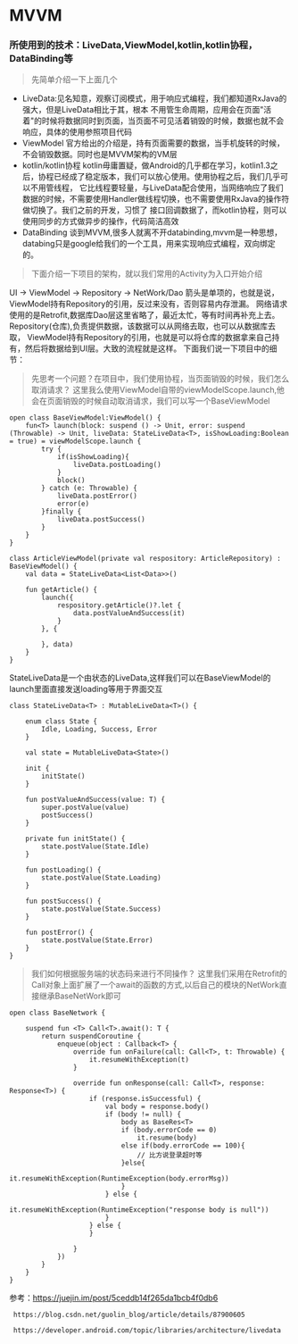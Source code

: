 # MVVM
### 所使用到的技术：LiveData,ViewModel,kotlin,kotlin协程，DataBinding等
> 先简单介绍一下上面几个
* LiveData:见名知意，观察订阅模式，用于响应式编程，我们都知道RxJava的强大，但是LiveData相比于其，根本
不用管生命周期，应用会在页面"活着"的时候将数据同时到页面，当页面不可见活着销毁的时候，数据也就不会响应，具体的使用参照项目代码
* ViewModel
官方给出的介绍是，持有页面需要的数据，当手机旋转的时候，不会销毁数据。同时也是MVVM架构的VM层
* kotlin/kotlin协程
kotlin毋庸置疑，做Android的几乎都在学习，kotlin1.3之后，协程已经成了稳定版本，我们可以放心使用。使用协程之后，我们几乎可以不用管线程，
它比线程要轻量，与LiveData配合使用，当网络响应了我们数据的时候，不需要使用Handler做线程切换，也不需要使用RxJava的操作符做切换了。我们之前的开发，习惯了
接口回调数据了，而kotlin协程，则可以使用同步的方式做异步的操作，代码简洁高效
* DataBinding
谈到MVVM,很多人就离不开databinding,mvvm是一种思想，databing只是google给我们的一个工具，用来实现响应式编程，双向绑定的。

> 下面介绍一下项目的架构，就以我们常用的Activity为入口开始介绍

UI -> ViewModel -> Repository -> NetWork/Dao
箭头是单项的，也就是说，ViewModel持有Repository的引用，反过来没有，否则容易内存泄漏。
网络请求使用的是Retrofit,数据库Dao层这里省略了，最近太忙，等有时间再补充上去。Repository(仓库),负责提供数据，该数据可以从网络去取，也可以从数据库去取，
ViewModel持有Repository的引用，也就是可以将仓库的数据拿来自己持有，然后将数据给到UI层。大致的流程就是这样。
下面我们说一下项目中的细节：
> 先思考一个问题？在项目中，我们使用协程，当页面销毁的时候，我们怎么取消请求？
这里我么使用ViewModel自带的viewModelScope.launch,他会在页面销毁的时候自动取消请求，我们可以写一个BaseViewModel
```
open class BaseViewModel:ViewModel() {
    fun<T> launch(block: suspend () -> Unit, error: suspend (Throwable) -> Unit, liveData: StateLiveData<T>, isShowLoading:Boolean = true) = viewModelScope.launch {
        try {
            if(isShowLoading){
                liveData.postLoading()
            }
            block()
        } catch (e: Throwable) {
            liveData.postError()
            error(e)
        }finally {
            liveData.postSuccess()
        }
    }
}

class ArticleViewModel(private val respository: ArticleRepository) : BaseViewModel() {
    val data = StateLiveData<List<Data>>()

    fun getArticle() {
        launch({
            respository.getArticle()?.let {
                data.postValueAndSuccess(it)
            }
        }, {

        }, data)
    }
}

```
StateLiveData是一个由状态的LiveData,这样我们可以在BaseViewModel的launch里面直接发送loading等用于界面交互
```
class StateLiveData<T> : MutableLiveData<T>() {

    enum class State {
        Idle, Loading, Success, Error
    }

    val state = MutableLiveData<State>()

    init {
        initState()
    }

    fun postValueAndSuccess(value: T) {
        super.postValue(value)
        postSuccess()
    }

    private fun initState() {
        state.postValue(State.Idle)
    }

    fun postLoading() {
        state.postValue(State.Loading)
    }

    fun postSuccess() {
        state.postValue(State.Success)
    }

    fun postError() {
        state.postValue(State.Error)
    }
}
```

> 我们如何根据服务端的状态码来进行不同操作？
这里我们采用在Retrofit的Call对象上面扩展了一个await的函数的方式,以后自己的模块的NetWork直接继承BaseNetWork即可
```
open class BaseNetwork {

    suspend fun <T> Call<T>.await(): T {
        return suspendCoroutine {
            enqueue(object : Callback<T> {
                override fun onFailure(call: Call<T>, t: Throwable) {
                    it.resumeWithException(t)
                }

                override fun onResponse(call: Call<T>, response: Response<T>) {
                    if (response.isSuccessful) {
                        val body = response.body()
                        if (body != null) {
                            body as BaseRes<T>
                            if (body.errorCode == 0)
                                it.resume(body)
                            else if(body.errorCode == 100){
                                // 比方说登录超时等
                            }else{
                                it.resumeWithException(RuntimeException(body.errorMsg))
                            }
                        } else {
                            it.resumeWithException(RuntimeException("response body is null"))
                        }
                    } else {
                    }

                }
            })
        }
    }
}
```

参考：https://juejin.im/post/5ceddb14f265da1bcb4f0db6

     https://blog.csdn.net/guolin_blog/article/details/87900605

     https://developer.android.com/topic/libraries/architecture/livedata



